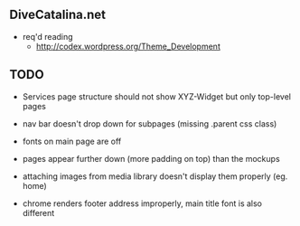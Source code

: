 DiveCatalina.net
---

+ req'd reading
  + http://codex.wordpress.org/Theme_Development

TODO
---
+ Services page structure should not show XYZ-Widget but only top-level pages

+ nav bar doesn't drop down for subpages (missing .parent css class)

+ fonts on main page are off

+ pages appear further down (more padding on top) than the mockups

+ attaching images from media library doesn't display them properly (eg. home)

+ chrome renders footer address improperly, main title font is also different
